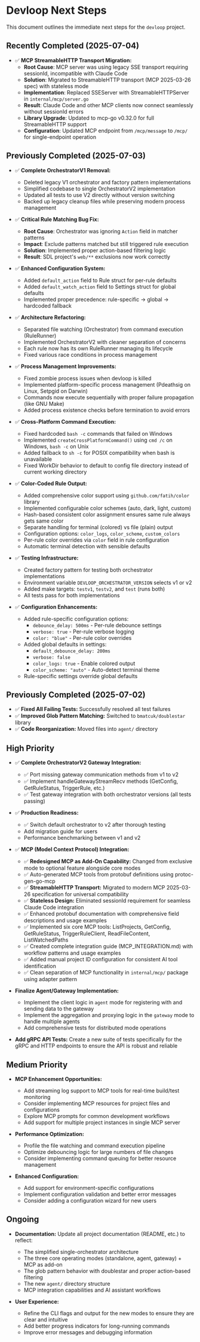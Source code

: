 # Devloop Next Steps

This document outlines the immediate next steps for the `devloop` project.

## Recently Completed (2025-07-04)

- ✅ **MCP StreamableHTTP Transport Migration:**
  - **Root Cause**: MCP server was using legacy SSE transport requiring sessionId, incompatible with Claude Code
  - **Solution**: Migrated to StreamableHTTP transport (MCP 2025-03-26 spec) with stateless mode
  - **Implementation**: Replaced SSEServer with StreamableHTTPServer in `internal/mcp/server.go`
  - **Result**: Claude Code and other MCP clients now connect seamlessly without sessionId errors
  - **Library Upgrade**: Updated to mcp-go v0.32.0 for full StreamableHTTP support
  - **Configuration**: Updated MCP endpoint from `/mcp/message` to `/mcp/` for single-endpoint operation

## Previously Completed (2025-07-03)

- ✅ **Complete OrchestratorV1 Removal:**
  - Deleted legacy V1 orchestrator and factory pattern implementations
  - Simplified codebase to single OrchestratorV2 implementation
  - Updated all tests to use V2 directly without version switching
  - Backed up legacy cleanup files while preserving modern process management

- ✅ **Critical Rule Matching Bug Fix:**
  - **Root Cause**: Orchestrator was ignoring `Action` field in matcher patterns
  - **Impact**: Exclude patterns matched but still triggered rule execution
  - **Solution**: Implemented proper action-based filtering logic
  - **Result**: SDL project's `web/**` exclusions now work correctly

- ✅ **Enhanced Configuration System:**
  - Added `default_action` field to Rule struct for per-rule defaults
  - Added `default_watch_action` field to Settings struct for global defaults
  - Implemented proper precedence: rule-specific → global → hardcoded fallback

- ✅ **Architecture Refactoring:**
  - Separated file watching (Orchestrator) from command execution (RuleRunner)
  - Implemented OrchestratorV2 with cleaner separation of concerns
  - Each rule now has its own RuleRunner managing its lifecycle
  - Fixed various race conditions in process management

- ✅ **Process Management Improvements:**
  - Fixed zombie process issues when devloop is killed
  - Implemented platform-specific process management (Pdeathsig on Linux, Setpgid on Darwin)
  - Commands now execute sequentially with proper failure propagation (like GNU Make)
  - Added process existence checks before termination to avoid errors

- ✅ **Cross-Platform Command Execution:**
  - Fixed hardcoded `bash -c` commands that failed on Windows
  - Implemented `createCrossPlatformCommand()` using `cmd /c` on Windows, `bash -c` on Unix
  - Added fallback to `sh -c` for POSIX compatibility when bash is unavailable
  - Fixed WorkDir behavior to default to config file directory instead of current working directory

- ✅ **Color-Coded Rule Output:**
  - Added comprehensive color support using `github.com/fatih/color` library
  - Implemented configurable color schemes (auto, dark, light, custom)
  - Hash-based consistent color assignment ensures same rule always gets same color
  - Separate handling for terminal (colored) vs file (plain) output
  - Configuration options: `color_logs`, `color_scheme`, `custom_colors`
  - Per-rule color overrides via `color` field in rule configuration
  - Automatic terminal detection with sensible defaults

- ✅ **Testing Infrastructure:**
  - Created factory pattern for testing both orchestrator implementations
  - Environment variable `DEVLOOP_ORCHESTRATOR_VERSION` selects v1 or v2
  - Added make targets: `testv1`, `testv2`, and `test` (runs both)
  - All tests pass for both implementations

- ✅ **Configuration Enhancements:**
  - Added rule-specific configuration options:
    - `debounce_delay: 500ms` - Per-rule debounce settings
    - `verbose: true` - Per-rule verbose logging
    - `color: "blue"` - Per-rule color overrides
  - Added global defaults in settings:
    - `default_debounce_delay: 200ms`
    - `verbose: false`
    - `color_logs: true` - Enable colored output
    - `color_scheme: "auto"` - Auto-detect terminal theme
  - Rule-specific settings override global defaults

## Previously Completed (2025-07-02)

- ✅ **Fixed All Failing Tests:** Successfully resolved all test failures
- ✅ **Improved Glob Pattern Matching:** Switched to `bmatcuk/doublestar` library
- ✅ **Code Reorganization:** Moved files into `agent/` directory

## High Priority

- ✅ **Complete OrchestratorV2 Gateway Integration:**
  - ✅ Port missing gateway communication methods from v1 to v2
  - ✅ Implement handleGatewayStreamRecv methods (GetConfig, GetRuleStatus, TriggerRule, etc.)
  - ✅ Test gateway integration with both orchestrator versions (all tests passing)

- ✅ **Production Readiness:**
  - ✅ Switch default orchestrator to v2 after thorough testing
  - Add migration guide for users
  - Performance benchmarking between v1 and v2

- ✅ **MCP (Model Context Protocol) Integration:**
  - ✅ **Redesigned MCP as Add-On Capability:** Changed from exclusive mode to optional feature alongside core modes
  - ✅ Auto-generated MCP tools from protobuf definitions using protoc-gen-go-mcp
  - ✅ **StreamableHTTP Transport:** Migrated to modern MCP 2025-03-26 specification for universal compatibility
  - ✅ **Stateless Design:** Eliminated sessionId requirement for seamless Claude Code integration
  - ✅ Enhanced protobuf documentation with comprehensive field descriptions and usage examples
  - ✅ Implemented six core MCP tools: ListProjects, GetConfig, GetRuleStatus, TriggerRuleClient, ReadFileContent, ListWatchedPaths
  - ✅ Created complete integration guide (MCP_INTEGRATION.md) with workflow patterns and usage examples
  - ✅ Added manual project ID configuration for consistent AI tool identification
  - ✅ Clean separation of MCP functionality in `internal/mcp/` package using adapter pattern

- **Finalize Agent/Gateway Implementation:**
  - Implement the client logic in `agent` mode for registering with and sending data to the gateway
  - Implement the aggregation and proxying logic in the `gateway` mode to handle multiple agents
  - Add comprehensive tests for distributed mode operations

- **Add gRPC API Tests:** Create a new suite of tests specifically for the gRPC and HTTP endpoints to ensure the API is robust and reliable

## Medium Priority

- **MCP Enhancement Opportunities:**
  - Add streaming log support to MCP tools for real-time build/test monitoring
  - Consider implementing MCP resources for project files and configurations
  - Explore MCP prompts for common development workflows
  - Add support for multiple project instances in single MCP server

- **Performance Optimization:**
  - Profile the file watching and command execution pipeline
  - Optimize debouncing logic for large numbers of file changes
  - Consider implementing command queuing for better resource management

- **Enhanced Configuration:**
  - Add support for environment-specific configurations
  - Implement configuration validation and better error messages
  - Consider adding a configuration wizard for new users

## Ongoing

- **Documentation:** Update all project documentation (README, etc.) to reflect:
  - The simplified single-orchestrator architecture
  - The three core operating modes (standalone, agent, gateway) + MCP as add-on
  - The glob pattern behavior with doublestar and proper action-based filtering
  - The new `agent/` directory structure
  - MCP integration capabilities and AI assistant workflows
  
- **User Experience:** 
  - Refine the CLI flags and output for the new modes to ensure they are clear and intuitive
  - Add better progress indicators for long-running commands
  - Improve error messages and debugging information